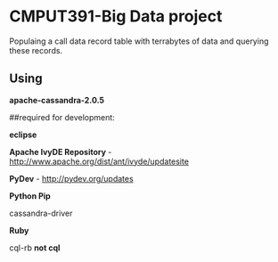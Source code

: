 CMPUT391-Big Data project
========

Populaing a call data record table with terrabytes of data and querying these records.

## Using 

**apache-cassandra-2.0.5**


##required for development:

**eclipse**

**Apache IvyDE Repository** - http://www.apache.org/dist/ant/ivyde/updatesite

**PyDev** - http://pydev.org/updates


**Python Pip**

cassandra-driver

**Ruby**

cql-rb **not cql**
